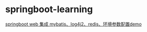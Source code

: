 # springboot-learning


[springboot web 集成 mybatis、log4j2、redis、环境参数配置demo](spring-boot-web-test)



